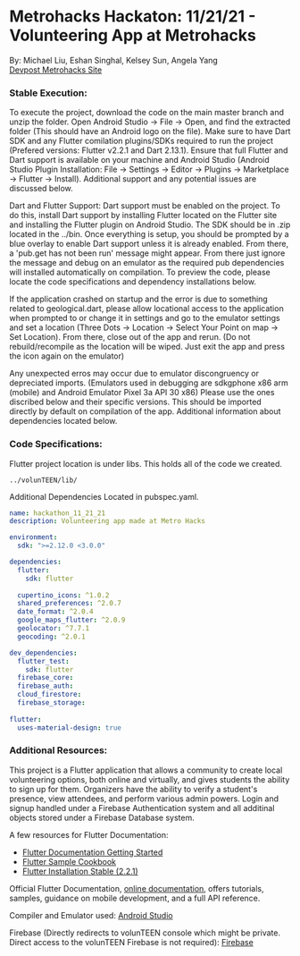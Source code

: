 # Metrohacks Hackaton: 11/21/21 - Volunteering App at Metrohacks
By: Michael Liu, Eshan Singhal, Kelsey Sun, Angela Yang </br>
[Devpost Metrohacks Site](https://devpost.com/software/volunteen-7s5nmj)


### Stable Execution:
To execute the project, download the code on the main master branch and unzip the folder. Open Android Studio -> File -> Open, and find the extracted folder (This should have an Android logo on the file). Make sure to have Dart SDK and any Flutter comilation plugins/SDKs required to run the project (Prefered versions: Flutter v2.2.1 and Dart 2.13.1). Ensure that full Flutter and Dart support is available on your machine and Android Studio (Android Studio Plugin Installation: File -> Settings -> Editor -> Plugins -> Marketplace -> Flutter -> Install). Additional support and any potential issues are discussed below.

Dart and Flutter Support: Dart support must be enabled on the project. To do this, install Dart support by installing Flutter located on the Flutter site and installing the Flutter plugin on Android Studio. The SDK should be in .zip located in the ../bin. Once everything is setup, you should be prompted by a blue overlay to enable Dart support unless it is already enabled. From there, a 'pub.get has not been run' message might appear. From there just ignore the message and debug on an emulator as the required pub dependencies will installed automatically on compilation. To preview the code, please locate the code specifications and dependency installations below. 

If the application crashed on startup and the error is due to something related to geological.dart, please allow locational access to the application when prompted to or change it in settings and go to the emulator settings and set a location (Three Dots -> Location -> Select Your Point on map -> Set Location). From there, close out of the app and rerun. (Do not rebuild/recompile as the location will be wiped. Just exit the app and press the icon again on the emulator)

Any unexpected erros may occur due to emulator discongruency or depreciated imports. (Emulators used in debugging are sdkgphone x86 arm (mobile) and Android Emulator Pixel 3a API 30 x86) Please use the ones discribed below and their specific versions. This should be imported directly by default on compilation of the app. Additional information about dependencies located below. 

### Code Specifications:
Flutter project location is under libs. This holds all of the code we created. 
```file
../volunTEEN/lib/
```

Additional Dependencies Located in pubspec.yaml.
```yaml
name: hackathon_11_21_21
description: Volunteering app made at Metro Hacks

environment:
  sdk: ">=2.12.0 <3.0.0"

dependencies:
  flutter:
    sdk: flutter
    
  cupertino_icons: ^1.0.2
  shared_preferences: ^2.0.7
  date_format: ^2.0.4
  google_maps_flutter: ^2.0.9
  geolocator: ^7.7.1
  geocoding: ^2.0.1

dev_dependencies:
  flutter_test:
    sdk: flutter
  firebase_core:
  firebase_auth:
  cloud_firestore:
  firebase_storage:
  
flutter:
  uses-material-design: true

```

### Additional Resources:

This project is a Flutter application that allows a community to create local volunteering options, both online and virtually, and gives students the ability to sign up for them. Organizers have the ability to verify a student's presence, view attendees, and perform various admin powers. Login and signup handled under a Firebase Authentication system and all additinal objects stored under a Firebase Database system. 

A few resources for Flutter Documentation: 
- [Flutter Documentation Getting Started](https://flutter.dev/docs/get-started/codelab)
- [Flutter Sample Cookbook](https://flutter.dev/docs/cookbook)
- [Flutter Installation Stable (2.2.1)](https://docs.flutter.dev/development/tools/sdk/releases)

Official Flutter Documentation,
[online documentation](https://flutter.dev/docs), offers tutorials,
samples, guidance on mobile development, and a full API reference.

Compiler and Emulator used: [Android Studio](https://developer.android.com/studio)

Firebase (Directly redirects to volunTEEN console which might be private. Direct access to the volunTEEN Firebase is not required): [Firebase](https://console.firebase.google.com/u/0/project/volunteen-d14f0/overview)
